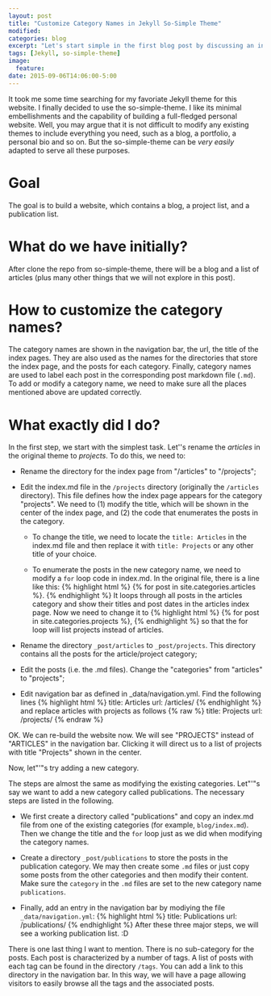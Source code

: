 ```yaml
---
layout: post
title: "Customize Category Names in Jekyll So-Simple Theme"
modified:
categories: blog
excerpt: "Let's start simple in the first blog post by discussing an interesting step in customizing the Jekyll so-simple theme for this website."
tags: [Jekyll, so-simple-theme]
image:
  feature:
date: 2015-09-06T14:06:00-5:00
---
```


It took me some time searching for my favoriate Jekyll theme for this website. I finally decided to use the so-simple-theme. I like its minimal embellishments and the capability of building a full-fledged personal website. Well, you may argue that it is not difficult to modify any existing themes to include everything you need, such as a blog, a portfolio, a personal bio and so on. But the so-simple-theme can be *very easily* adapted to serve all these purposes.

# Goal

The goal is to build a website, which contains a blog, a project list, and a publication list.

# What do we have initially?

After clone the repo from so-simple-theme, there will be a blog and a list of articles (plus many other things that we will not explore in this post).

# How to customize the category names?

The category names are shown in the navigation bar, the url, the title of the index pages. They are also used as the names for the directories that store the index page, and the posts for each category. Finally, category names are used to label each post in the corresponding post markdown file (`.md`). To add or modify a category name, we need to make sure all the places mentioned above are updated correctly.

# What exactly did I do?

In the first step, we start with the simplest task. Let''s rename the *articles* in the original theme to *projects*. To do this, we need to:

* Rename the directory for the index page from "/articles" to "/projects";

* Edit the index.md file in the `/projects` directory (originally the `/articles` directory). This file defines how the index page appears for the category "projects". We need to (1) modify the title, which will be shown in the center of the index page, and (2) the code that enumerates the posts in the category.

  * To change the title, we need to locate the `title: Articles` in the index.md file and then replace it with `title: Projects` or any other title of your choice.

  * To enumerate the posts in the new category name, we need to modify a `for` loop code in index.md. In the original file, there is a line like this:
{% highlight html %}
{% for post in site.categories.articles %}.
{% endhighlight %}
It loops through all posts in the articles category and show their titles and post dates in the articles index page. Now we need to change it to
{% highlight html %}
{% for post in site.categories.projects %},
{% endhighlight %}
so that the for loop will list projects instead of articles.

* Rename the directory `_post/articles` to `_post/projects`. This directory contains all the posts for the article/project category;

* Edit the posts (i.e. the .md files). Change the "categories" from "articles" to "projects";

* Edit navigation bar as defined in _data/navigation.yml. Find the following lines
{% highlight html %}
title: Articles
url: /articles/
{% endhighlight %}
and replace articles with projects as follows
{% raw %}
title: Projects
url: /projects/
{% endraw %}

OK. We can re-build the website now. We will see "PROJECTS" instead of "ARTICLES" in the navigation bar. Clicking it will direct us to a list of projects with title "Projects" shown in the center.

Now, let"'"s try adding a new category.

The steps are almost the same as modifying the existing categories. Let"'"s say we want to add a new category called publications. The necessary steps are listed in the following.

* We first create a directory called "publications" and copy an index.md file from one of the existing categories (for example, `blog/index.md`). Then we change the title and the `for` loop just as we did when modifying the category names.

* Create a directory `_post/publications` to store the posts in the publication category. We may then create some `.md` files or just copy some posts from the other categories and then modify their content. Make sure the `category` in the `.md` files are set to the new category name `publications`.

* Finally, add an entry in the navigation bar by modiying the file `_data/navigation.yml`:
{% highlight html %}
title: Publications
url: /publications/
{% endhighlight %}
After these three major steps, we will see a working publication list. :D

There is one last thing I want to mention. There is no sub-category for the posts. Each post is characterized by a number of tags. A list of posts with each tag can be found in the directory `/tags`. You can add a link to this directory in the navigation bar. In this way, we will have a page allowing visitors to easily browse all the tags and the associated posts.

